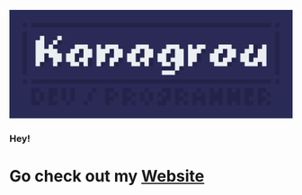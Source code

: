 ![Kanagroo](assets/github-header.png)
### Hey!
# Go check out my [Website](https://kanagroo.github.io/)
